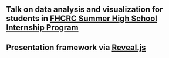 ## Talk on data analysis and visualization for students in [FHCRC Summer High School Internship Program](http://www.fhcrc.org/en/careers/internship-opportunities/hs-research-internship-program.html)

## Presentation framework via [Reveal.js](https://github.com/hakimel/reveal.js)

